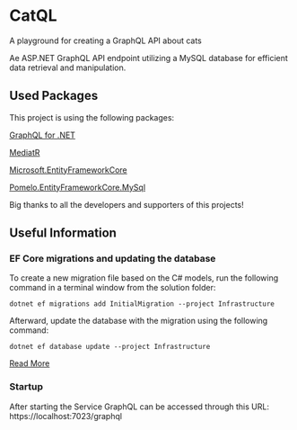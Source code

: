 
# CatQL
A playground for creating a GraphQL API about cats

Ae ASP.NET GraphQL API endpoint utilizing a MySQL database for efficient data retrieval and manipulation.
## Used Packages
This project is using the following packages:

[GraphQL for .NET](https://github.com/graphql-dotnet/graphql-dotnet)

[MediatR](https://github.com/jbogard/MediatR)

[Microsoft.EntityFrameworkCore](https://github.com/dotnet/efcore)

[Pomelo.EntityFrameworkCore.MySql](https://github.com/PomeloFoundation/Pomelo.EntityFrameworkCore.MySql)

Big thanks to all the developers and supporters of this projects!

## Useful Information

### EF Core migrations and updating the database
To create a new migration file based on the C# models, run the following command in a terminal window from the solution folder:

    dotnet ef migrations add InitialMigration --project Infrastructure
Afterward, update the database with the migration using the following command:

    dotnet ef database update --project Infrastructure

[Read More](https://www.entityframeworktutorial.net/efcore/entity-framework-core-migration.aspx)

### Startup
After starting the Service GraphQL can be accessed through this URL:
https://localhost:7023/graphql

